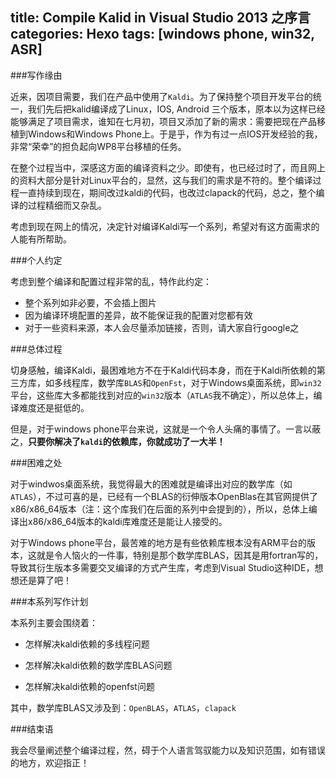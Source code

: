 title: Compile Kalid in Visual Studio 2013  之序言
categories: Hexo
tags: [windows phone, win32, ASR]
---


###写作缘由

近来，因项目需要，我们在产品中使用了`Kaldi`。为了保持整个项目开发平台的统一，我们先后把kalid编译成了Linux，IOS, Android 三个版本，原本以为这样已经能够满足了项目需求，谁知在七月初，项目又添加了新的需求：需要把现在产品移植到Windows和Windows Phone上。于是乎，作为有过一点IOS开发经验的我，非常“荣幸”的担负起向WP8平台移植的任务。

在整个过程当中，深感这方面的编译资料之少。即使有，也已经过时了，而且网上的资料大部分是针对Linux平台的，显然，这与我们的需求是不符的。整个编译过程一直持续到现在，期间改过kaldi的代码，也改过clapack的代码，总之，整个编译的过程精细而又杂乱。

考虑到现在网上的情况，决定针对编译Kaldi写一个系列，希望对有这方面需求的人能有所帮助。

###个人约定

考虑到整个编译和配置过程非常的乱，特作此约定：

- 整个系列如非必要，不会插上图片
- 因为编译环境配置的差异，故不能保证我的配置对您都有效
- 对于一些资料来源，本人会尽量添加链接，否则，请大家自行google之


###总体过程

切身感触，编译Kaldi，最困难地方不在于Kaldi代码本身，而在于Kaldi所依赖的第三方库，如多线程库，数学库`BLAS`和`OpenFst`，对于Windows桌面系统，即`win32`平台，这些库大多都能找到对应的`win32`版本（`ATLAS`我不确定），所以总体上，编译难度还是挺低的。

但是，对于windows phone平台来说，这就是一个令人头痛的事情了。一言以蔽之，**只要你解决了`kaldi`的依赖库，你就成功了一大半！**


###困难之处

对于windwos桌面系统，我觉得最大的困难就是编译出对应的数学库（如`ATLAS`），不过可喜的是，已经有一个BLAS的衍伸版本OpenBlas在其官网提供了x86/x86_64版本（注：这个库我们在后面的系列中会提到的），所以，总体上编译出x86/x86_64版本的kaldi库难度还是能让人接受的。

对于Windows phone平台，最苦难的地方是有些依赖库根本没有ARM平台的版本，这就是令人恼火的一件事，特别是那个数学库BLAS，因其是用fortran写的，导致其衍生版本多需要交叉编译的方式产生库，考虑到Visual Studio这种IDE，想想还是算了吧！


###本系列写作计划

本系列主要会围绕着：

- 怎样解决kaldi依赖的多线程问题

- 怎样解决kaldi依赖的数学库BLAS问题

- 怎样解决kaldi依赖的openfst问题

其中，数学库BLAS又涉及到：`OpenBLAS`，`ATLAS`，`clapack`


###结束语

我会尽量阐述整个编译过程，然，碍于个人语言驾驭能力以及知识范围，如有错误的地方，欢迎指正！
